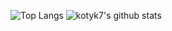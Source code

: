 ![Top Langs](https://github-readme-stats.vercel.app/api/top-langs/?username=kotyk7&langs_count=8)
![kotyk7's github stats](https://github-readme-stats.vercel.app/api?username=kotyk7&show_icons=true)
